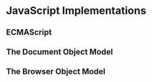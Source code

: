 # JavaScript Implementations


## ECMAScript


## The Document Object Model


## The Browser Object Model
